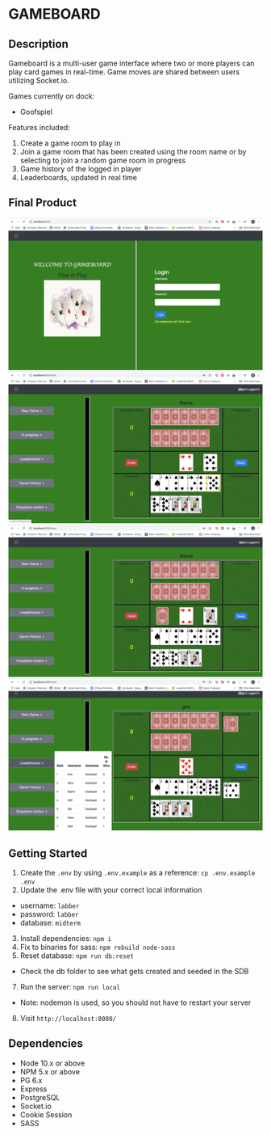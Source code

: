 GAMEBOARD
=========

## Description

Gameboard is a multi-user game interface where two or more players can play card games in real-time. Game moves are shared between users utilizing Socket.io.

Games currently on dock:

- Goofspiel

Features included:
1. Create a game room to play in
2. Join a game room that has been created using the room name or by selecting to join a random game room in progress
3. Game history of the logged in player
4. Leaderboards, updated in real time

## Final Product

!["Screenshot of Login"](https://github.com/begeh/multi-user-card-games/blob/master/docs/login.png)
!["Screenshot of GoofSpiel First Player Play"](https://github.com/begeh/multi-user-card-games/blob/master/docs/gameboard1.png)
!["Screenshot of GoofSpiel Second Player Play"](https://github.com/begeh/multi-user-card-games/blob/master/docs/gameboard2.png)
!["Screenshot of GoofSpiel Game In Progress"](https://github.com/begeh/multi-user-card-games/blob/master/docs/gameboard3.png)

## Getting Started

1. Create the `.env` by using `.env.example` as a reference: `cp .env.example .env`
2. Update the .env file with your correct local information 
  - username: `labber` 
  - password: `labber` 
  - database: `midterm`
3. Install dependencies: `npm i`
4. Fix to binaries for sass: `npm rebuild node-sass`
5. Reset database: `npm run db:reset`
  - Check the db folder to see what gets created and seeded in the SDB
7. Run the server: `npm run local`
  - Note: nodemon is used, so you should not have to restart your server
8. Visit `http://localhost:8080/`

## Dependencies

- Node 10.x or above
- NPM 5.x or above
- PG 6.x
- Express
- PostgreSQL
- Socket.io
- Cookie Session
- SASS


